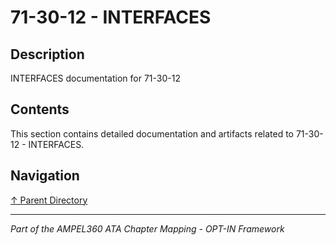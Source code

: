 # 71-30-12 - INTERFACES

## Description

INTERFACES documentation for 71-30-12

## Contents

This section contains detailed documentation and artifacts related to 71-30-12 - INTERFACES.

## Navigation

[↑ Parent Directory](../README.md)

---

*Part of the AMPEL360 ATA Chapter Mapping - OPT-IN Framework*
